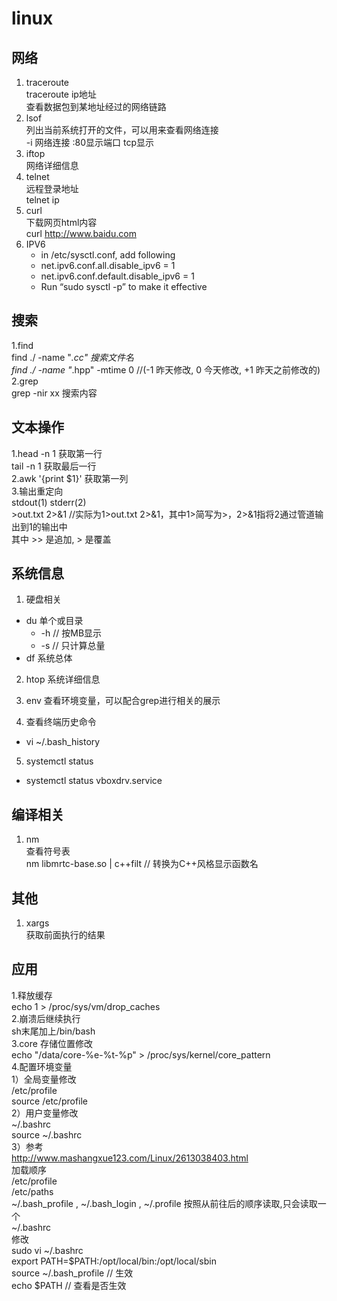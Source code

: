 # linux

## 网络

1. traceroute  
traceroute ip地址  
查看数据包到某地址经过的网络链路  
2. lsof   
列出当前系统打开的文件，可以用来查看网络连接  
-i 网络连接 :80显示端口 tcp显示  
3. iftop  
网络详细信息  
4. telnet  
远程登录地址  
telnet ip  
5. curl  
下载网页html内容  
curl http://www.baidu.com  
6. IPV6
    - in /etc/sysctl.conf, add following
    - net.ipv6.conf.all.disable_ipv6 = 1
    - net.ipv6.conf.default.disable_ipv6 = 1
    - Run “sudo sysctl -p” to make it effective


## 搜索

1.find  
find ./ -name "*.cc" 搜索文件名  
find ./ -name "*.hpp" -mtime 0 //(-1 昨天修改, 0 今天修改, +1 昨天之前修改的)
2.grep  
grep -nir xx 搜索内容  

## 文本操作

1.head -n 1 获取第一行  
  tail -n 1 获取最后一行  
2.awk '{print $1}' 获取第一列  
3.输出重定向  
stdout(1) stderr(2)  
\>out.txt 2>&1 //实际为1>out.txt 2>&1，其中1>简写为>，2>&1指将2通过管道输出到1的输出中  
其中 >> 是追加, > 是覆盖  

## 系统信息

1. 硬盘相关 

- du 单个或目录 
  - -h // 按MB显示  
  - -s // 只计算总量  
- df 系统总体

2. htop 系统详细信息  

3. env   查看环境变量，可以配合grep进行相关的展示  

4. 查看终端历史命令  
- vi ~/.bash_history  

5. systemctl status 

- systemctl status vboxdrv.service

## 编译相关

1. nm  
查看符号表  
nm libmrtc-base.so | c++filt // 转换为C++风格显示函数名  

## 其他

1. xargs  
获取前面执行的结果

## 应用

1.释放缓存  
echo 1 > /proc/sys/vm/drop_caches  
2.崩溃后继续执行  
sh末尾加上/bin/bash  
3.core 存储位置修改  
echo "/data/core-%e-%t-%p" > /proc/sys/kernel/core_pattern  
4.配置环境变量  
1）全局变量修改  
/etc/profile  
source /etc/profile  
2）用户变量修改  
~/.bashrc  
source ~/.bashrc  
3）参考  
<http://www.mashangxue123.com/Linux/2613038403.html>  
加载顺序  
/etc/profile  
/etc/paths  
~/.bash_profile , ~/.bash_login , ~/.profile 按照从前往后的顺序读取,只会读取一个  
~/.bashrc  
修改  
sudo vi ~/.bashrc  
export PATH=$PATH:/opt/local/bin:/opt/local/sbin  
source ~/.bash_profile // 生效  
echo $PATH // 查看是否生效


